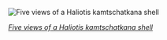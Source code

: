 
![Five views of a Haliotis kamtschatkana shell](https://upload.wikimedia.org/wikipedia/commons/thumb/a/a8/Haliotis_kamtschatkana_assimilis_01.JPG/750px-Haliotis_kamtschatkana_assimilis_01.JPG)

*[Five views of a Haliotis kamtschatkana shell](https://wikipedia.org/wiki/File:Haliotis_kamtschatkana_assimilis_01.JPG)*
